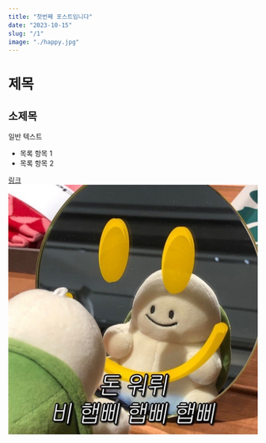 ```yaml
---
title: "첫번째 포스트임니다"
date: "2023-10-15"
slug: "/1"
image: "./happy.jpg"
---
```


# 제목

## 소제목

일반 텍스트

- 목록 항목 1
- 목록 항목 2

[링크](https://example.com)
![Alt Text](./happy.jpg)
